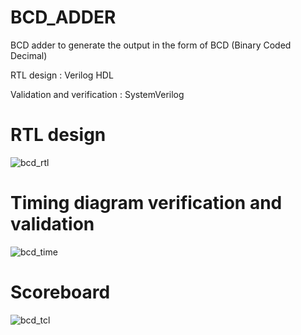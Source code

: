 # BCD_ADDER
BCD adder to generate the output in the form of BCD (Binary Coded Decimal)

RTL design : Verilog HDL

Validation and verification : SystemVerilog


# RTL design

![bcd_rtl](https://github.com/arpitpaul/BCD_ADDER/assets/111978808/6b355813-2e4e-4c40-9ebc-33c55965b555)


# Timing diagram verification and validation

![bcd_time](https://github.com/arpitpaul/BCD_ADDER/assets/111978808/30beb14c-664f-44c3-9ce2-7cb9e417845f)


# Scoreboard

![bcd_tcl](https://github.com/arpitpaul/BCD_ADDER/assets/111978808/74fd8d7d-50a3-4784-9b18-eb9ac899453d)
